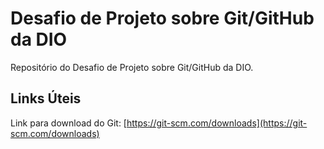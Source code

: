# Desafio de Projeto sobre Git/GitHub da DIO
Repositório do Desafio de Projeto sobre Git/GitHub da DIO.

## Links Úteis

Link para download do Git: [https://git-scm.com/downloads](https://git-scm.com/downloads) 

